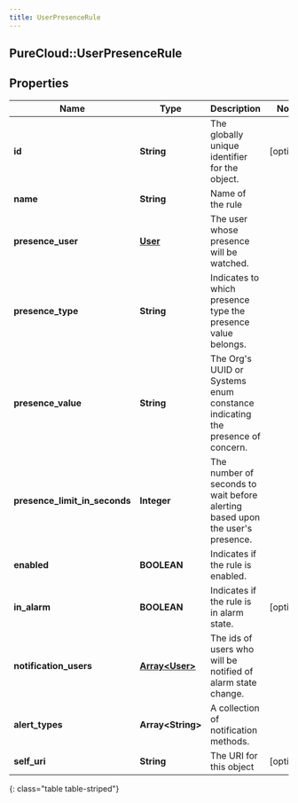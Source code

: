```yaml
---
title: UserPresenceRule
---
```

## PureCloud::UserPresenceRule

## Properties

|Name | Type | Description | Notes|
|------------ | ------------- | ------------- | -------------|
| **id** | **String** | The globally unique identifier for the object. | [optional] |
| **name** | **String** | Name of the rule | |
| **presence_user** | [**User**](User.html) | The user whose presence will be watched. | |
| **presence_type** | **String** | Indicates to which presence type the presence value belongs. | |
| **presence_value** | **String** | The Org&#39;s UUID or Systems enum constance indicating the presence of concern. | |
| **presence_limit_in_seconds** | **Integer** | The number of seconds to wait before alerting based upon the user&#39;s presence. | |
| **enabled** | **BOOLEAN** | Indicates if the rule is enabled. | |
| **in_alarm** | **BOOLEAN** | Indicates if the rule is in alarm state. | [optional] |
| **notification_users** | [**Array&lt;User&gt;**](User.html) | The ids of users who will be notified of alarm state change. | |
| **alert_types** | **Array&lt;String&gt;** | A collection of notification methods. | |
| **self_uri** | **String** | The URI for this object | [optional] |
{: class="table table-striped"}


